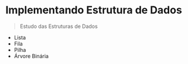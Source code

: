 # Implementando Estrutura de Dados

> Estudo das Estruturas de Dados

* Lista
* Fila
* Pilha
* Árvore Binária
